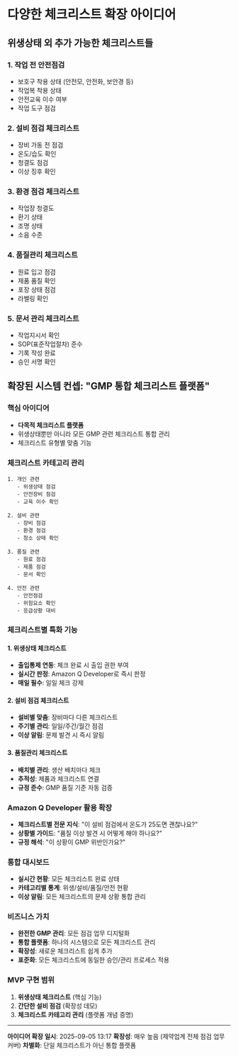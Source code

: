 # 다양한 체크리스트 확장 아이디어

## 위생상태 외 추가 가능한 체크리스트들

### 1. 작업 전 안전점검
- 보호구 착용 상태 (안전모, 안전화, 보안경 등)
- 작업복 착용 상태
- 안전교육 이수 여부
- 작업 도구 점검

### 2. 설비 점검 체크리스트
- 장비 가동 전 점검
- 온도/습도 확인
- 청결도 점검
- 이상 징후 확인

### 3. 환경 점검 체크리스트
- 작업장 청결도
- 환기 상태
- 조명 상태
- 소음 수준

### 4. 품질관리 체크리스트
- 원료 입고 점검
- 제품 품질 확인
- 포장 상태 점검
- 라벨링 확인

### 5. 문서 관리 체크리스트
- 작업지시서 확인
- SOP(표준작업절차) 준수
- 기록 작성 완료
- 승인 서명 확인

## 확장된 시스템 컨셉: "GMP 통합 체크리스트 플랫폼"

### 핵심 아이디어
- **다목적 체크리스트 플랫폼**
- 위생상태뿐만 아니라 모든 GMP 관련 체크리스트 통합 관리
- 체크리스트 유형별 맞춤 기능

### 체크리스트 카테고리 관리
```
1. 개인 관련
   - 위생상태 점검
   - 안전장비 점검
   - 교육 이수 확인

2. 설비 관련
   - 장비 점검
   - 환경 점검
   - 청소 상태 확인

3. 품질 관련
   - 원료 점검
   - 제품 점검
   - 문서 확인

4. 안전 관련
   - 안전점검
   - 위험요소 확인
   - 응급상황 대비
```

### 체크리스트별 특화 기능

#### 1. 위생상태 체크리스트
- **출입통제 연동**: 체크 완료 시 출입 권한 부여
- **실시간 판정**: Amazon Q Developer로 즉시 판정
- **매일 필수**: 일일 체크 강제

#### 2. 설비 점검 체크리스트
- **설비별 맞춤**: 장비마다 다른 체크리스트
- **주기별 관리**: 일일/주간/월간 점검
- **이상 알림**: 문제 발견 시 즉시 알림

#### 3. 품질관리 체크리스트
- **배치별 관리**: 생산 배치마다 체크
- **추적성**: 제품과 체크리스트 연결
- **규정 준수**: GMP 품질 기준 자동 검증

### Amazon Q Developer 활용 확장
- **체크리스트별 전문 지식**: "이 설비 점검에서 온도가 25도면 괜찮나요?"
- **상황별 가이드**: "품질 이상 발견 시 어떻게 해야 하나요?"
- **규정 해석**: "이 상황이 GMP 위반인가요?"

### 통합 대시보드
- **실시간 현황**: 모든 체크리스트 완료 상태
- **카테고리별 통계**: 위생/설비/품질/안전 현황
- **이상 알림**: 모든 체크리스트의 문제 상황 통합 관리

### 비즈니스 가치
- **완전한 GMP 관리**: 모든 점검 업무 디지털화
- **통합 플랫폼**: 하나의 시스템으로 모든 체크리스트 관리
- **확장성**: 새로운 체크리스트 쉽게 추가
- **표준화**: 모든 체크리스트에 동일한 승인/관리 프로세스 적용

### MVP 구현 범위
1. **위생상태 체크리스트** (핵심 기능)
2. **간단한 설비 점검** (확장성 데모)
3. **체크리스트 카테고리 관리** (플랫폼 개념 증명)

---
**아이디어 확장 일시**: 2025-09-05 13:17
**확장성**: 매우 높음 (제약업계 전체 점검 업무 커버)
**차별화**: 단일 체크리스트가 아닌 통합 플랫폼
